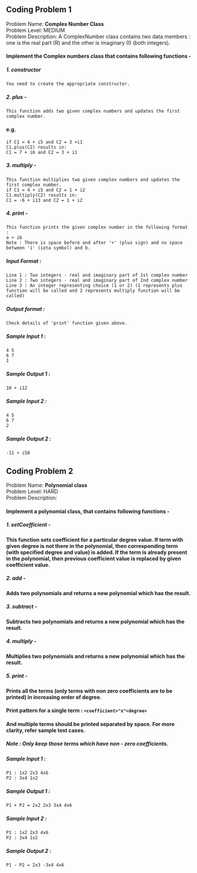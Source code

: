 ## Coding Problem 1

Problem Name: **Complex Number Class**<br>
Problem Level: MEDIUM<br>
Problem Description: A ComplexNumber class contains two data members : one is the real part (R) and the other is imaginary (I) (both integers).
#### Implement the Complex numbers class that contains following functions -

##### 1. constructor
    You need to create the appropriate constructor.

##### 2. plus -
    This function adds two given complex numbers and updates the first complex number.
#### e.g.
    if C1 = 4 + i5 and C2 = 3 +i1
    C1.plus(C2) results in:
    C1 = 7 + i6 and C2 = 3 + i1

##### 3. multiply -
    This function multiplies two given complex numbers and updates the first complex number.
    if C1 = 4 + i5 and C2 = 1 + i2
    C1.multiply(C2) results in:
    C1 = -6 + i13 and C2 = 1 + i2


##### 4. print -
    This function prints the given complex number in the following format :
    a + ib
    Note : There is space before and after '+' (plus sign) and no space between 'i' (iota symbol) and b.

##### Input Format :
    Line 1 : Two integers - real and imaginary part of 1st complex number
    Line 2 : Two integers - real and imaginary part of 2nd complex number
    Line 3 : An integer representing choice (1 or 2) (1 represents plus function will be called and 2 represents multiply function will be called)

##### Output format :
    Check details of 'print' function given above.


 ##### Sample Input 1 :
    4 5
    6 7
    1

##### Sample Output 1 :
    10 + i12

##### Sample Input 2 :
    4 5
    6 7
    2

##### Sample Output 2 :
    -11 + i58

## Coding Problem 2
Problem Name: **Polynomial class**<br>
Problem Level: HARD<br>
Problem Description:
#### Implement a polynomial class, that contains following functions -
##### 1. setCoefficient -
#### This function sets coefficient for a particular degree value. If term with given degree is not there in the polynomial, then corresponding term (with specified degree and value) is added. If the term is already present in the polynomial, then previous coefficient value is replaced by given coefficient value.

##### 2. add -
#### Adds two polynomials and returns a new polynomial which has the result.

##### 3. subtract -
#### Subtracts two polynomials and returns a new polynomial which has the result.

##### 4. multiply -
#### Multiplies two polynomials and returns a new polynomial which has the result.

##### 5. print -
#### Prints all the terms (only terms with non zero coefficients are to be printed) in increasing order of degree.

#### Print pattern for a single term : `<coefficient>"x"<degree>`

#### And multiple terms should be printed separated by space. For more clarity, refer sample test cases.

##### Note : Only keep those terms which have non - zero coefficients.

 ##### Sample Input 1 :
    P1 : 1x2 2x3 4x6
    P2 : 3x4 1x2

##### Sample Output 1 :
    P1 + P2 = 2x2 2x3 3x4 4x6

##### Sample Input 2 :
    P1 : 1x2 2x3 4x6
    P2 : 3x4 1x2

##### Sample Output 2 :
    P1 - P2 = 2x3 -3x4 4x6

